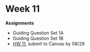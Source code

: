 # Week 11

**Assignments**
 
- Guiding Question Set 1A 
- Guiding Question Set 1B
- [HW 11](https://genchem.science.psu.edu/homework-11-houck), submit to Canvas by 08/29





